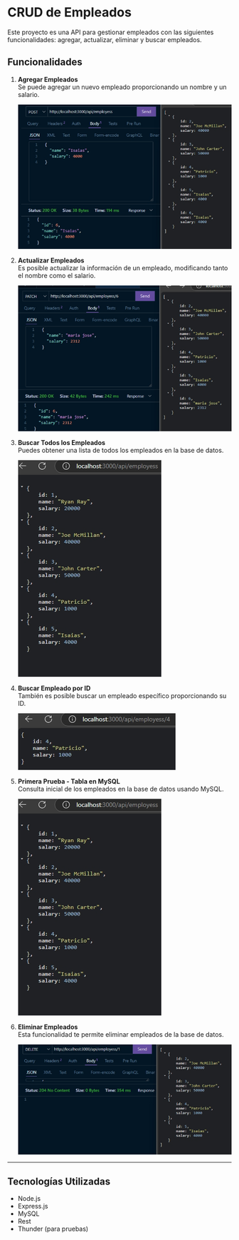# CRUD de Empleados

Este proyecto es una API para gestionar empleados con las siguientes funcionalidades: agregar, actualizar, eliminar y buscar empleados.

## Funcionalidades

1. **Agregar Empleados**  
   Se puede agregar un nuevo empleado proporcionando un nombre y un salario.

   ![Agregar Empleado](./src/assets/Add%20persona.png)

2. **Actualizar Empleados**  
   Es posible actualizar la información de un empleado, modificando tanto el nombre como el salario.

   ![Actualizar Empleado](./src/assets/Actualizando%20personas.png)

3. **Buscar Todos los Empleados**  
   Puedes obtener una lista de todos los empleados en la base de datos.

   ![Buscar Todos los Empleados](./src/assets/bsuqueda%20de%20todos.png)

4. **Buscar Empleado por ID**  
   También es posible buscar un empleado específico proporcionando su ID.

   ![Buscar Empleado por ID](./src/assets/Busqueda%20por%20id.png)

5. **Primera Prueba - Tabla en MySQL**  
   Consulta inicial de los empleados en la base de datos usando MySQL.

   ![Primera Prueba Tabla](./src/assets/bsuqueda%20de%20todos.png)

6. **Eliminar Empleados**  
   Esta funcionalidad te permite eliminar empleados de la base de datos.

   ![Eliminar Empleado](./src/assets/Delete.png)

---

## Tecnologías Utilizadas

- Node.js
- Express.js
- MySQL
- Rest
- Thunder (para pruebas)


